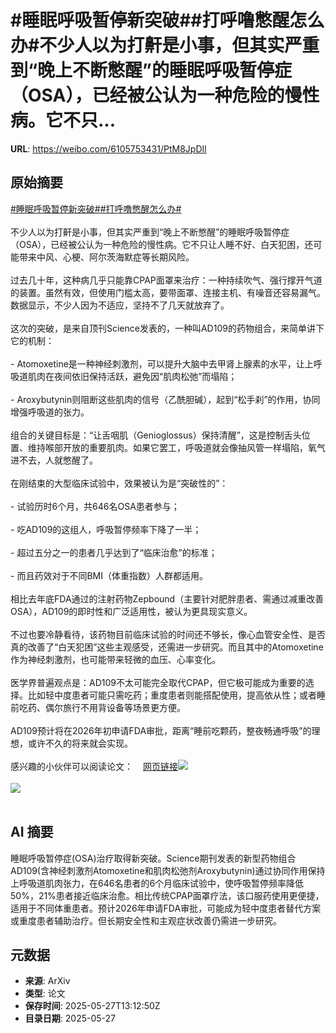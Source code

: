 # #睡眠呼吸暂停新突破##打呼噜憋醒怎么办#不少人以为打鼾是小事，但其实严重到“晚上不断憋醒”的睡眠呼吸暂停症（OSA），已经被公认为一种危险的慢性病。它不只...

**URL**: https://weibo.com/6105753431/PtM8JpDIl

## 原始摘要

<a href="https://m.weibo.cn/search?containerid=231522type%3D1%26t%3D10%26q%3D%23%E7%9D%A1%E7%9C%A0%E5%91%BC%E5%90%B8%E6%9A%82%E5%81%9C%E6%96%B0%E7%AA%81%E7%A0%B4%23&amp;extparam=%23%E7%9D%A1%E7%9C%A0%E5%91%BC%E5%90%B8%E6%9A%82%E5%81%9C%E6%96%B0%E7%AA%81%E7%A0%B4%23" data-hide=""><span class="surl-text">#睡眠呼吸暂停新突破#</span></a><a href="https://m.weibo.cn/search?containerid=231522type%3D1%26t%3D10%26q%3D%23%E6%89%93%E5%91%BC%E5%99%9C%E6%86%8B%E9%86%92%E6%80%8E%E4%B9%88%E5%8A%9E%23&amp;extparam=%23%E6%89%93%E5%91%BC%E5%99%9C%E6%86%8B%E9%86%92%E6%80%8E%E4%B9%88%E5%8A%9E%23" data-hide=""><span class="surl-text">#打呼噜憋醒怎么办#</span></a><br><br>不少人以为打鼾是小事，但其实严重到“晚上不断憋醒”的睡眠呼吸暂停症（OSA），已经被公认为一种危险的慢性病。它不只让人睡不好、白天犯困，还可能带来中风、心梗、阿尔茨海默症等长期风险。<br><br>过去几十年，这种病几乎只能靠CPAP面罩来治疗：一种持续吹气、强行撑开气道的装置。虽然有效，但使用门槛太高，要带面罩、连接主机、有噪音还容易漏气。数据显示，不少人因为不适应，坚持不了几天就放弃了。<br><br>这次的突破，是来自顶刊Science发表的，一种叫AD109的药物组合，来简单讲下它的机制：<br><br>- Atomoxetine是一种神经刺激剂，可以提升大脑中去甲肾上腺素的水平，让上呼吸道肌肉在夜间依旧保持活跃，避免因“肌肉松弛”而塌陷；<br><br>- Aroxybutynin则阻断这些肌肉的信号（乙酰胆碱），起到“松手刹”的作用，协同增强呼吸道的张力。<br><br>组合的关键目标是：“让舌咽肌（Genioglossus）保持清醒”，这是控制舌头位置、维持喉部开放的重要肌肉。如果它罢工，呼吸道就会像抽风管一样塌陷，氧气进不去，人就憋醒了。<br><br>在刚结束的大型临床试验中，效果被认为是“突破性的”：<br><br>- 试验历时6个月，共646名OSA患者参与；<br><br>- 吃AD109的这组人，呼吸暂停频率下降了一半；<br><br>- 超过五分之一的患者几乎达到了“临床治愈”的标准；<br><br>- 而且药效对于不同BMI（体重指数）人群都适用。<br><br>相比去年底FDA通过的注射药物Zepbound（主要针对肥胖患者、需通过减重改善OSA），AD109的即时性和广泛适用性，被认为更具现实意义。<br><br>不过也要冷静看待，该药物目前临床试验的时间还不够长，像心血管安全性、是否真的改善了“白天犯困”这些主观感受，还需进一步研究。而且其中的Atomoxetine作为神经刺激剂，也可能带来轻微的血压、心率变化。<br><br>医学界普遍观点是：AD109不太可能完全取代CPAP，但它极可能成为重要的选择。比如轻中度患者可能只需吃药；重度患者则能搭配使用，提高依从性；或者睡前吃药、偶尔旅行不用背设备等场景更方便。<br><br>AD109预计将在2026年初申请FDA审批，距离“睡前吃颗药，整夜畅通呼吸”的理想，或许不久的将来就会实现。<br><br>感兴趣的小伙伴可以阅读论文：<a href="https://weibo.cn/sinaurl?u=https%3A%2F%2Fpubmed.ncbi.nlm.nih.gov%2F38207030%2F" data-hide=""><span class="url-icon"><img style="width: 1rem;height: 1rem" src="https://h5.sinaimg.cn/upload/2015/09/25/3/timeline_card_small_web_default.png" referrerpolicy="no-referrer"></span><span class="surl-text">网页链接</span></a><img style="" src="https://tvax1.sinaimg.cn/large/006Fd7o3gy1i1u6b9uat7j30xs0mcdx8.jpg" referrerpolicy="no-referrer"><br><br><img style="" src="https://tvax3.sinaimg.cn/large/006Fd7o3gy1i1u6bb4sgpj32891fy4qp.jpg" referrerpolicy="no-referrer"><br><br>

## AI 摘要

睡眠呼吸暂停症(OSA)治疗取得新突破。Science期刊发表的新型药物组合AD109(含神经刺激剂Atomoxetine和肌肉松弛剂Aroxybutynin)通过协同作用保持上呼吸道肌肉张力，在646名患者的6个月临床试验中，使呼吸暂停频率降低50%，21%患者接近临床治愈。相比传统CPAP面罩疗法，该口服药使用更便捷，适用于不同体重患者。预计2026年申请FDA审批，可能成为轻中度患者替代方案或重度患者辅助治疗。但长期安全性和主观症状改善仍需进一步研究。

## 元数据

- **来源**: ArXiv
- **类型**: 论文
- **保存时间**: 2025-05-27T13:12:50Z
- **目录日期**: 2025-05-27
